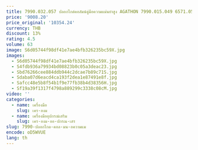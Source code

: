 ```yaml
---
title: 7990.032.057 ปลอกไกด์คอลัมน์คู่มือความแม่นยําสูง AGATHON 7990.015.049 6571.050.315 7302.025.055
price: '9008.20'
price_original: '10354.24'
currency: THB
discount: 13%
rating: 4.5
volume: 63
image: S6d05744f98df41e7ae4bfb326235bc59X.jpg
images:
  - S6d05744f98df41e7ae4bfb326235bc59X.jpg
  - S4fdb936a79934bd08823b0c05a3deac23.jpg
  - Sbd76266cee884ddb944c2dcae7b89c71S.jpg
  - Sdaba07d6eacd4ca193f2dea1e87491e8f.jpg
  - Safcc48e5b8f54b1f9e77fb38b4d38356H.jpg
  - Sf19a39f1317f4798a889299c3338c08cM.jpg
video: ''
categories:
  - name: เครื่องมือ
    slug: เคร-องม
  - name: เครื่องมืออุปกรณ์เสริม
    slug: เคร-องม-ออ-ปกรณ-เสร
slug: 7990-ปลอกไกด-คอล-มน-อความแม
encode: oD5WVUE
lang: th
---
```

  
